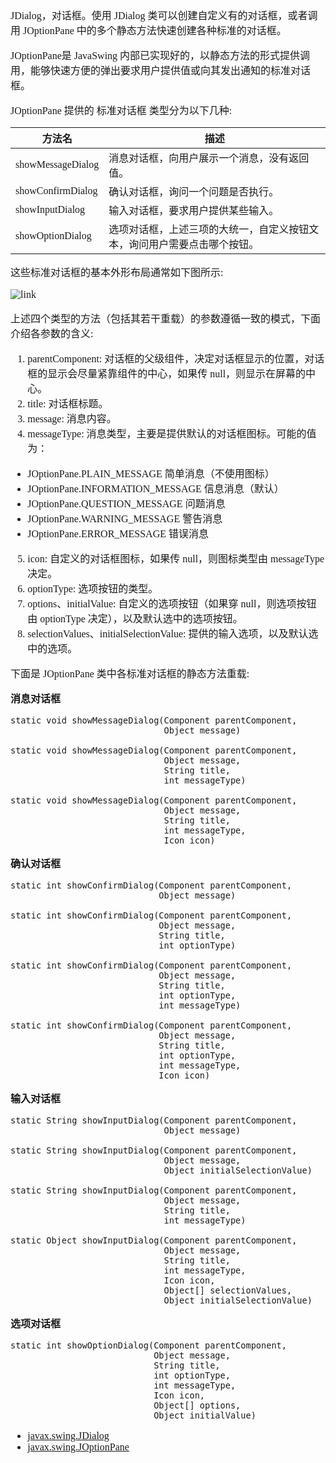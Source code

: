 <font face="SimSun" size=3>

JDialog，对话框。使用 JDialog 类可以创建自定义有的对话框，或者调用 JOptionPane 中的多个静态方法快速创建各种标准的对话框。

JOptionPane是 JavaSwing 内部已实现好的，以静态方法的形式提供调用，能够快速方便的弹出要求用户提供值或向其发出通知的标准对话框。

JOptionPane 提供的 标准对话框 类型分为以下几种:


方法名 | 描述
---|---
showMessageDialog | 消息对话框，向用户展示一个消息，没有返回值。
showConfirmDialog | 确认对话框，询问一个问题是否执行。
showInputDialog | 输入对话框，要求用户提供某些输入。
showOptionDialog | 选项对话框，上述三项的大统一，自定义按钮文本，询问用户需要点击哪个按钮。

这些标准对话框的基本外形布局通常如下图所示:

![link](https://img-blog.csdnimg.cn/img_convert/dfaecc73f755280673a097f7b8aeecf2.png)

上述四个类型的方法（包括其若干重载）的参数遵循一致的模式，下面介绍各参数的含义:

1. parentComponent: 对话框的父级组件，决定对话框显示的位置，对话框的显示会尽量紧靠组件的中心，如果传 null，则显示在屏幕的中心。
2. title: 对话框标题。
3. message: 消息内容。
4.  messageType: 消息类型，主要是提供默认的对话框图标。可能的值为：
- JOptionPane.PLAIN_MESSAGE 简单消息（不使用图标）
- JOptionPane.INFORMATION_MESSAGE 信息消息（默认）
- JOptionPane.QUESTION_MESSAGE 问题消息
- JOptionPane.WARNING_MESSAGE 警告消息
- JOptionPane.ERROR_MESSAGE 错误消息
5. icon: 自定义的对话框图标，如果传 null，则图标类型由 messageType 决定。
6. optionType: 选项按钮的类型。
7. options、initialValue: 自定义的选项按钮（如果穿 null，则选项按钮由 optionType 决定），以及默认选中的选项按钮。
8. selectionValues、initialSelectionValue: 提供的输入选项，以及默认选中的选项。

下面是 JOptionPane 类中各标准对话框的静态方法重载:

**消息对话框**

~~~
static void showMessageDialog(Component parentComponent, 
                              Object message)
                              
static void showMessageDialog(Component parentComponent, 
                              Object message, 
                              String title, 
                              int messageType)
                              
static void showMessageDialog(Component parentComponent, 
                              Object message, 
                              String title, 
                              int messageType, 
                              Icon icon)

~~~

**确认对话框**

~~~
static int showConfirmDialog(Component parentComponent, 
                             Object message)
                             
static int showConfirmDialog(Component parentComponent, 
                             Object message, 
                             String title, 
                             int optionType)
                             
static int showConfirmDialog(Component parentComponent, 
                             Object message, 
                             String title, 
                             int optionType, 
                             int messageType)

static int showConfirmDialog(Component parentComponent, 
                             Object message, 
                             String title, 
                             int optionType, 
                             int messageType, 
                             Icon icon)

~~~

**输入对话框**

~~~
static String showInputDialog(Component parentComponent, 
                              Object message)

static String showInputDialog(Component parentComponent, 
                              Object message, 
                              Object initialSelectionValue)

static String showInputDialog(Component parentComponent, 
                              Object message, 
                              String title, 
                              int messageType)

static Object showInputDialog(Component parentComponent, 
                              Object message, 
                              String title, 
                              int messageType, 
                              Icon icon, 
                              Object[] selectionValues, 
                              Object initialSelectionValue)

~~~

**选项对话框**

~~~
static int showOptionDialog(Component parentComponent, 
                            Object message, 
                            String title, 
                            int optionType, 
                            int messageType, 
                            Icon icon, 
                            Object[] options, 
                            Object initialValue)

~~~

- [javax.swing.JDialog](https://docs.oracle.com/javase/8/docs/api/javax/swing/JDialog.html)
- [javax.swing.JOptionPane](https://docs.oracle.com/javase/8/docs/api/javax/swing/JOptionPane.html)

</font>
